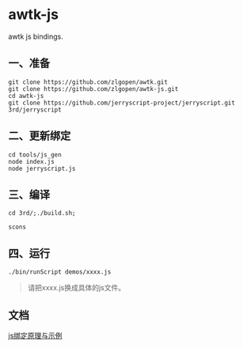 # awtk-js

awtk js bindings.

## 一、准备

```
git clone https://github.com/zlgopen/awtk.git
git clone https://github.com/zlgopen/awtk-js.git
cd awtk-js
git clone https://github.com/jerryscript-project/jerryscript.git 3rd/jerryscript
```


## 二、更新绑定

```
cd tools/js_gen
node index.js 
node jerryscript.js
```

## 三、编译

```
cd 3rd/;./build.sh; 
```

```
scons
```

## 四、运行

```
./bin/runScript demos/xxxx.js
```

> 请把xxxx.js换成具体的js文件。

## 文档

[js绑定原理与示例](docs/binding_js.md)


